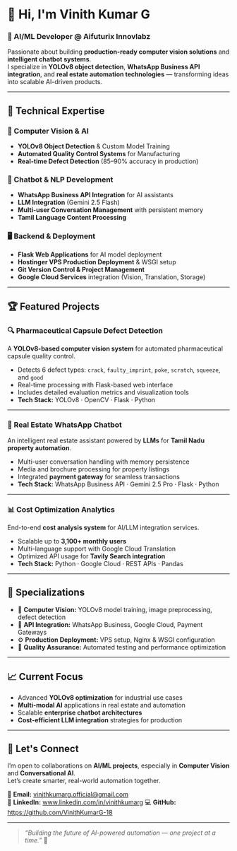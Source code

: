 # 👋 Hi, I'm Vinith Kumar G  
### 🚀 AI/ML Developer @ Aifuturix Innovlabz

Passionate about building **production-ready computer vision solutions** and **intelligent chatbot systems**.  
I specialize in **YOLOv8 object detection**, **WhatsApp Business API integration**, and **real estate automation technologies** — transforming ideas into scalable AI-driven products.

---

## 🧠 Technical Expertise

### 🤖 Computer Vision & AI
- **YOLOv8 Object Detection** & Custom Model Training  
- **Automated Quality Control Systems** for Manufacturing  
- **Real-time Defect Detection** (85–90% accuracy in production)  

### 💬 Chatbot & NLP Development
- **WhatsApp Business API Integration** for AI assistants  
- **LLM Integration** (Gemini 2.5 Flash)  
- **Multi-user Conversation Management** with persistent memory  
- **Tamil Language Content Processing**  

### 🖥️ Backend & Deployment
- **Flask Web Applications** for AI model deployment  
- **Hostinger VPS Production Deployment** & WSGI setup  
- **Git Version Control & Project Management**  
- **Google Cloud Services** integration (Vision, Translation, Storage)  

---

## 🏆 Featured Projects

### 🔍 Pharmaceutical Capsule Defect Detection
A **YOLOv8-based computer vision system** for automated pharmaceutical capsule quality control.  
- Detects 6 defect types: `crack`, `faulty_imprint`, `poke`, `scratch`, `squeeze`, and `good`  
- Real-time processing with Flask-based web interface  
- Includes detailed evaluation metrics and visualization tools  
- **Tech Stack:** YOLOv8 · OpenCV · Flask · Python  

---

### 💬 Real Estate WhatsApp Chatbot
An intelligent real estate assistant powered by **LLMs** for **Tamil Nadu property automation**.  
- Multi-user conversation handling with memory persistence  
- Media and brochure processing for property listings  
- Integrated **payment gateway** for seamless transactions  
- **Tech Stack:** WhatsApp Business API · Gemini 2.5 Pro · Flask · Python  

---

### 📊 Cost Optimization Analytics
End-to-end **cost analysis system** for AI/LLM integration services.  
- Scalable up to **3,100+ monthly users**  
- Multi-language support with Google Cloud Translation  
- Optimized API usage for **Tavily Search integration**  
- **Tech Stack:** Python · Google Cloud · REST APIs · Pandas  

---

## 🎯 Specializations
- 🧠 **Computer Vision:** YOLOv8 model training, image preprocessing, defect detection  
- 🔗 **API Integration:** WhatsApp Business, Google Cloud, Payment Gateways  
- ⚙️ **Production Deployment:** VPS setup, Nginx & WSGI configuration  
- 🧪 **Quality Assurance:** Automated testing and performance optimization  

---

## 📈 Current Focus
- Advanced **YOLOv8 optimization** for industrial use cases  
- **Multi-modal AI** applications in real estate and automation  
- Scalable **enterprise chatbot architectures**  
- **Cost-efficient LLM integration** strategies for production  

---

## 🤝 Let's Connect
I’m open to collaborations on **AI/ML projects**, especially in **Computer Vision** and **Conversational AI**.  
Let’s create smarter, real-world automation together.  

📧 **Email:** vinithkumarg.official@gmail.com  
🔗 **LinkedIn:** www.linkedin.com/in/vinithkumarg 
💻 **GitHub:** https://github.com/VinithKumarG-18

---

> *“Building the future of AI-powered automation — one project at a time.”* 🚀
